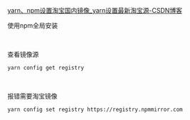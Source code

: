 [yarn、npm设置淘宝国内镜像_yarn设置最新淘宝源-CSDN博客](https://blog.csdn.net/m0_72560900/article/details/136984677)

使用npm全局安装

‍

查看镜像源

```xml
yarn config get registry
```

‍

报错需要淘宝镜像

```xml
yarn config set registry https://registry.npmmirror.com
```

‍
